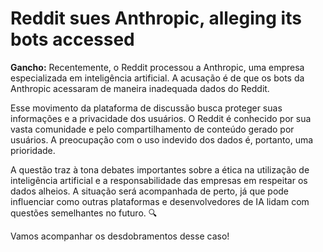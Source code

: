 # Reddit sues Anthropic, alleging its bots accessed 

**Gancho:** Recentemente, o Reddit processou a Anthropic, uma empresa especializada em inteligência artificial. A acusação é de que os bots da Anthropic acessaram de maneira inadequada dados do Reddit. 


Esse movimento da plataforma de discussão busca proteger suas informações e a privacidade dos usuários. O Reddit é conhecido por sua vasta comunidade e pelo compartilhamento de conteúdo gerado por usuários. A preocupação com o uso indevido dos dados é, portanto, uma prioridade.

A questão traz à tona debates importantes sobre a ética na utilização de inteligência artificial e a responsabilidade das empresas em respeitar os dados alheios. A situação será acompanhada de perto, já que pode influenciar como outras plataformas e desenvolvedores de IA lidam com questões semelhantes no futuro. 🔍 

Vamos acompanhar os desdobramentos desse caso!